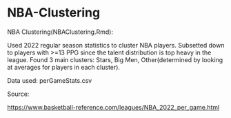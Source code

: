 # NBA-Clustering

NBA Clustering(NBAClustering.Rmd):

Used 2022 regular season statistics to cluster NBA players. Subsetted down to players with >=13 PPG since the talent distribution is top heavy in the league. Found 3 main clusters: Stars, Big Men, Other(determined by looking at averages for players in each cluster).

Data used: perGameStats.csv

Source:

https://www.basketball-reference.com/leagues/NBA_2022_per_game.html
